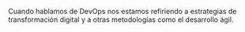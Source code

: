 Cuando hablamos de DevOps nos estamos refiriendo a estrategias de transformación digital y a otras metodologías como el desarrollo ágil.
